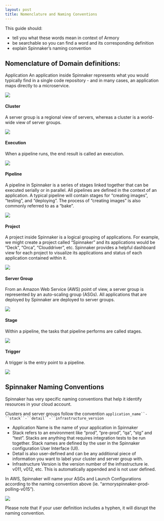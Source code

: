 ```yaml
---
layout: post
title: Nomenclature and Naming Conventions
---
```


This guide should:

- tell you what these words mean in context of Armory
- be searchable so you can find a word and its corresponding definition
- explain Spinnaker’s naming convention


## Nomenclature of Domain definitions:

Application
An application inside Spinnaker represents what you would typically find in a single code repository - and in many cases, an application maps directly to a microservice.

![](https://d1ax1i5f2y3x71.cloudfront.net/items/3N0l3U0F2z3j1z202j17/Image%202017-03-24%20at%203.07.57%20PM.png)

#### Cluster
A server group is a regional view of servers, whereas a cluster is a world-wide view of server groups. 

![](https://d1ax1i5f2y3x71.cloudfront.net/items/1u2q3W3U3v3t1J0x3o1S/Image%202017-03-24%20at%203.05.04%20PM.png)

#### Execution
When a pipeline runs, the end result is called an execution. 

![](https://d1ax1i5f2y3x71.cloudfront.net/items/1h2V1U0n0h3D2D1X2T0c/Image%202017-03-24%20at%203.06.50%20PM.png)

#### Pipeline
A pipeline in Spinnaker is a series of stages linked together that can be executed serially or in parallel. All pipelines are defined in the context of an application. A typical pipeline will contain stages for “creating images”, “testing”, and “deploying”. The process of “creating images” is also commonly referred to as a “bake”.

![](https://d1ax1i5f2y3x71.cloudfront.net/items/2q0K2x0m31273u023H0Y/Image%202017-03-24%20at%203.06.29%20PM.png)

#### Project
A project inside Spinnaker is a logical grouping of applications. For example, we might create a project called “Spinnaker” and its applications would be “Deck”, “Orca”, “Clouddriver”, etc. Spinnaker provides a helpful dashboard view for each project to visualize its applications and status of each application contained within it.

![](https://d1ax1i5f2y3x71.cloudfront.net/items/1s2Z330i3v033f1u2u35/Image%202017-03-24%20at%203.08.23%20PM.png)

#### Server Group
From an Amazon Web Service (AWS) point of view, a server group is represented by an auto-scaling group (ASGs). All applications that are deployed by Spinnaker are deployed to server groups. 

![](https://d1ax1i5f2y3x71.cloudfront.net/items/1u2q3W3U3v3t1J0x3o1S/Image%202017-03-24%20at%203.05.04%20PM.png)

#### Stage
Within a pipeline, the tasks that pipeline performs are called stages.

![](https://d1ax1i5f2y3x71.cloudfront.net/items/2q0K2x0m31273u023H0Y/Image%202017-03-24%20at%203.06.29%20PM.png)

#### Trigger
A trigger is the entry point to a pipeline. 

![](https://d1ax1i5f2y3x71.cloudfront.net/items/2q0K2x0m31273u023H0Y/Image%202017-03-24%20at%203.06.29%20PM.png)


## Spinnaker Naming Conventions

Spinnaker has very specific naming conventions that help it identify resources in your cloud account. 

Clusters and server groups follow the convention `application_name``-``stack``-``detail``-``infrastructure_version`  


- Application Name is the name of your application in Spinnaker
- Stack refers to an environment like “prod”, “pre-prod”, “qa”, “stg” and “test”. Stacks are anything that requires integration tests to be run together. Stack names are defined by the user in the Spinnaker configuration User Interface (UI).
- Detail is also user-defined and can be any additional piece of information you want to label your cluster and server group with.
- Infrastructure Version is the version number of the infrastructure ie. v011, v012, etc. This is automatically appended and is not user defined. 

In AWS, Spinnaker will name your ASGs and Launch Configurations according to the naming convention above (ie. “armoryspinnaker-prod-polling-v015”). 

![](https://d1ax1i5f2y3x71.cloudfront.net/items/3l332i3p3B1L1T0t0E2j/Image%202017-03-24%20at%203.10.53%20PM.png)

Please note that if your user definition includes a hyphen, it will disrupt the naming convention. 
